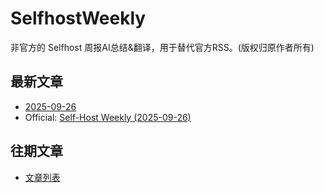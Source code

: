# SelfhostWeekly

非官方的 Selfhost 周报AI总结&翻译，用于替代官方RSS。(版权归原作者所有)

## 最新文章

* [2025-09-26](2025-09-26-weekly) 
* Official: [Self-Host Weekly (2025-09-26)](https://selfh.st/weekly/2025-09-26/)

## 往期文章

* [文章列表](posts)